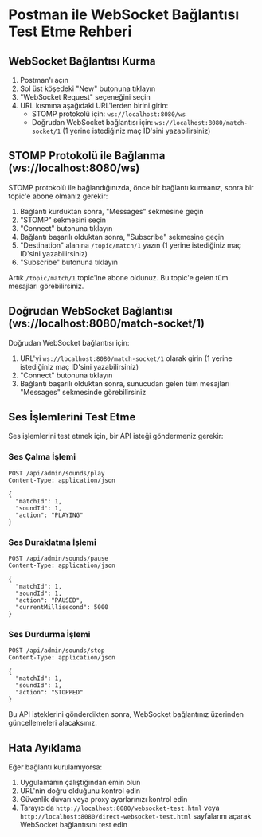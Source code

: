 # Postman ile WebSocket Bağlantısı Test Etme Rehberi

## WebSocket Bağlantısı Kurma

1. Postman'ı açın
2. Sol üst köşedeki "New" butonuna tıklayın
3. "WebSocket Request" seçeneğini seçin
4. URL kısmına aşağıdaki URL'lerden birini girin:
   - STOMP protokolü için: `ws://localhost:8080/ws` 
   - Doğrudan WebSocket bağlantısı için: `ws://localhost:8080/match-socket/1` (1 yerine istediğiniz maç ID'sini yazabilirsiniz)

## STOMP Protokolü ile Bağlanma (ws://localhost:8080/ws)

STOMP protokolü ile bağlandığınızda, önce bir bağlantı kurmanız, sonra bir topic'e abone olmanız gerekir:

1. Bağlantı kurduktan sonra, "Messages" sekmesine geçin
2. "STOMP" sekmesini seçin
3. "Connect" butonuna tıklayın
4. Bağlantı başarılı olduktan sonra, "Subscribe" sekmesine geçin
5. "Destination" alanına `/topic/match/1` yazın (1 yerine istediğiniz maç ID'sini yazabilirsiniz)
6. "Subscribe" butonuna tıklayın

Artık `/topic/match/1` topic'ine abone oldunuz. Bu topic'e gelen tüm mesajları görebilirsiniz.

## Doğrudan WebSocket Bağlantısı (ws://localhost:8080/match-socket/1)

Doğrudan WebSocket bağlantısı için:

1. URL'yi `ws://localhost:8080/match-socket/1` olarak girin (1 yerine istediğiniz maç ID'sini yazabilirsiniz)
2. "Connect" butonuna tıklayın
3. Bağlantı başarılı olduktan sonra, sunucudan gelen tüm mesajları "Messages" sekmesinde görebilirsiniz

## Ses İşlemlerini Test Etme

Ses işlemlerini test etmek için, bir API isteği göndermeniz gerekir:

### Ses Çalma İşlemi

```http
POST /api/admin/sounds/play
Content-Type: application/json

{
  "matchId": 1,
  "soundId": 1,
  "action": "PLAYING"
}
```

### Ses Duraklatma İşlemi

```http
POST /api/admin/sounds/pause
Content-Type: application/json

{
  "matchId": 1,
  "soundId": 1,
  "action": "PAUSED",
  "currentMillisecond": 5000
}
```

### Ses Durdurma İşlemi

```http
POST /api/admin/sounds/stop
Content-Type: application/json

{
  "matchId": 1,
  "soundId": 1,
  "action": "STOPPED"
}
```

Bu API isteklerini gönderdikten sonra, WebSocket bağlantınız üzerinden güncellemeleri alacaksınız.

## Hata Ayıklama

Eğer bağlantı kurulamıyorsa:

1. Uygulamanın çalıştığından emin olun
2. URL'nin doğru olduğunu kontrol edin
3. Güvenlik duvarı veya proxy ayarlarınızı kontrol edin
4. Tarayıcıda `http://localhost:8080/websocket-test.html` veya `http://localhost:8080/direct-websocket-test.html` sayfalarını açarak WebSocket bağlantısını test edin
